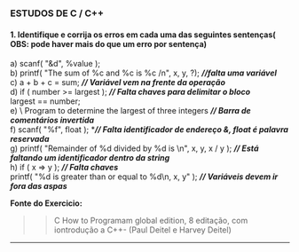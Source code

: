 ### ESTUDOS DE C / C++

#### 1.  Identifique e corrija os erros em cada  uma das seguintes sentenças( OBS: pode haver mais do que um erro por sentença)

a) scanf( "&d", %value );<br>
b) printf( "The sum of %c and %c is %c /n", x, y, ?); ***//falta uma variável***<br>
c) a + b + c = sum; ***// Variável vem na frente da operação***<br>
d) if ( number >= largest ); ***// Falta chaves para delimitar o bloco***<br>
largest == number;<br>
e) \\ Program to determine the largest of three integers  ***// Barra de comentários invertida***<br>
f)  scanf( "%f", float ); ****// Falta identificador de endereço &, float é palavra reservada***<br>
g) printf( "Remainder of %d divided by %d is \n", x, y, x / y ); ***// Está faltando um identificador dentro da string***<br>
h) if ( x => y ); ***// Falta chaves***<br>
      printf( "%d is greater than or equal to %d\n, x, y" ); ***// Variáveis devem ir fora das aspas***
      
    
  **Fonte do Exercicio:** <br>
  >> C How to Programam global edition, 8 editação, com iontrodução a C++- (Paul Deitel e Harvey Deitel)
    
  ______
